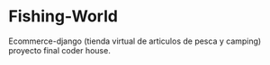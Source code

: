 # Fishing-World
Ecommerce-django (tienda virtual de articulos de pesca y camping) proyecto final coder house.
